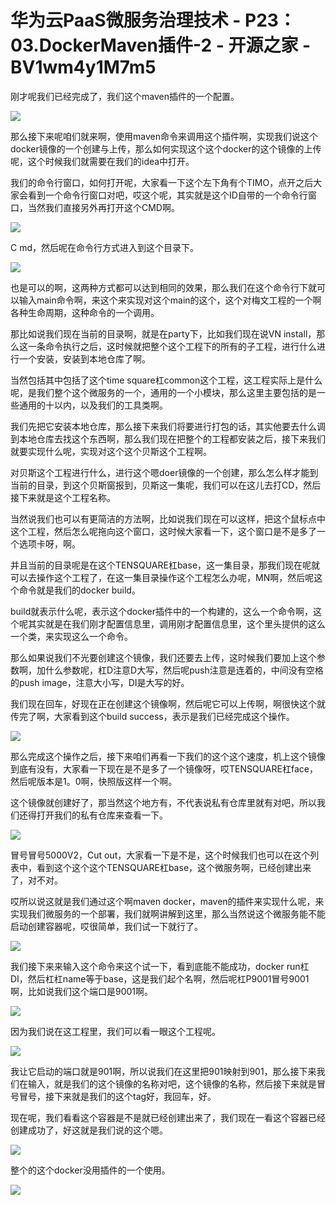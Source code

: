 # 华为云PaaS微服务治理技术 - P23：03.DockerMaven插件-2 - 开源之家 - BV1wm4y1M7m5

刚才呢我们已经完成了，我们这个maven插件的一个配置。

![](img/6f6bbcf2543ca5623da6f623341cb2a5_1.png)

那么接下来呢咱们就来啊，使用maven命令来调用这个插件啊，实现我们说这个docker镜像的一个创建与上传，那么如何实现这个这个docker的这个镜像的上传呢，这个时候我们就需要在我们的idea中打开。

我们的命令行窗口，如何打开呢，大家看一下这个左下角有个TIMO，点开之后大家会看到一个命令行窗口对吧，哎这个呢，其实就是这个ID自带的一个命令行窗口，当然我们直接另外再打开这个CMD啊。



![](img/6f6bbcf2543ca5623da6f623341cb2a5_3.png)

C md，然后呢在命令行方式进入到这个目录下。

![](img/6f6bbcf2543ca5623da6f623341cb2a5_5.png)

也是可以的啊，这两种方式都可以达到相同的效果，那么我们在这个命令行下就可以输入main命令啊，来这个来实现对这个main的这个，这个对梅文工程的一个啊各种生命周期，这种命令的一个调用。

那比如说我们现在当前的目录啊，就是在party下，比如我们现在说VN install，那么这一条命令执行之后，这时候就把整个这个工程下的所有的子工程，进行什么进行一个安装，安装到本地仓库了啊。

当然包括其中包括了这个time square杠common这个工程，这工程实际上是什么呢，是我们整个这个微服务的一个，通用的一个小模块，那么这里主要包括的是一些通用的十以内，以及我们的工具类啊。

我们先把它安装本地仓库，那么接下来我们将要进行打包的话，其实他要去什么调到本地仓库去找这个东西啊，那么我们现在把整个的工程都安装之后，接下来我们就要实现什么呢，实现对这个这个贝斯这个工程啊。

对贝斯这个工程进行什么，进行这个嗯doer镜像的一个创建，那么怎么样才能到当前的目录，到这个贝斯窗报到，贝斯这一集呢，我们可以在这儿去打CD，然后接下来就是这个工程名称。

当然说我们也可以有更简洁的方法啊，比如说我们现在可以这样，把这个鼠标点中这个工程，然后怎么呢拖向这个窗口，这时候大家看一下，这个窗口是不是多了一个选项卡呀，啊。

并且当前的目录呢是在这个TENSQUARE杠base，这一集目录，那我们现在呢就可以去操作这个工程了，在这一集目录操作这个工程怎么办呢，MN啊，然后呢这个命令就是我们的docker build。

build就表示什么呢，表示这个docker插件中的一个构建的，这么一个命令啊，这个呢其实就是在我们刚才配置信息里，调用刚才配置信息里，这个里头提供的这么一个类，来实现这么一个命令。

那么如果说我们不光要创建这个镜像，我们还要去上传，这时候我们要加上这个参数啊，加什么参数呢，杠D注意D大写，然后呢push注意是连着的，中间没有空格的push image，注意大小写，DI是大写的好。

我们现在回车，好现在正在创建这个镜像啊，然后呢它可以上传啊，啊很快这个就传完了啊，大家看到这个build success，表示是我们已经完成这个操作。



![](img/6f6bbcf2543ca5623da6f623341cb2a5_7.png)

那么完成这个操作之后，接下来咱们再看一下我们的这个这个速度，机上这个镜像到底有没有，大家看一下现在是不是多了一个镜像呀，哎TENSQUARE杠face，然后呢版本是1。0啊，快照版这样一个啊。

这个镜像就创建好了，那当然这个地方有，不代表说私有仓库里就有对吧，所以我们还得打开我们的私有仓库来查看一下。



![](img/6f6bbcf2543ca5623da6f623341cb2a5_9.png)

冒号冒号5000V2，Cut out，大家看一下是不是，这个时候我们也可以在这个列表中，看到这个这个这个TENSQUARE杠base，这个微服务啊，已经创建出来了，对不对。

哎所以说这就是我们通过这个啊maven docker，maven的插件来实现什么呢，来实现我们微服务的一个部署，我们就啊讲解到这里，那么当然说这个微服务能不能启动创建容器呢，哎很简单，我们试一下就行了。



![](img/6f6bbcf2543ca5623da6f623341cb2a5_11.png)

我们接下来来输入这个命令来这个试一下，看到底能不能成功，docker run杠DI，然后杠杠name等于base，这是我们起个名啊，然后呢杠P9001冒号9001啊，比如说我们这个端口是9001啊。



![](img/6f6bbcf2543ca5623da6f623341cb2a5_13.png)

因为我们说在这工程里，我们可以看一眼这个工程呢。

![](img/6f6bbcf2543ca5623da6f623341cb2a5_15.png)

我让它启动的端口就是901啊，所以说我们在这里把901映射到901，那么接下来我们在输入，就是我们的这个镜像的名称对吧，这个镜像的名称，然后接下来就是冒号冒号，接下来就是我们的这个tag好，我回车，好。

现在呢，我们看看这个容器是不是就已经创建出来了，我们现在一看这个容器已经创建成功了，好这就是我们说的这个嗯。



![](img/6f6bbcf2543ca5623da6f623341cb2a5_17.png)

整个的这个docker没用插件的一个使用。

![](img/6f6bbcf2543ca5623da6f623341cb2a5_19.png)